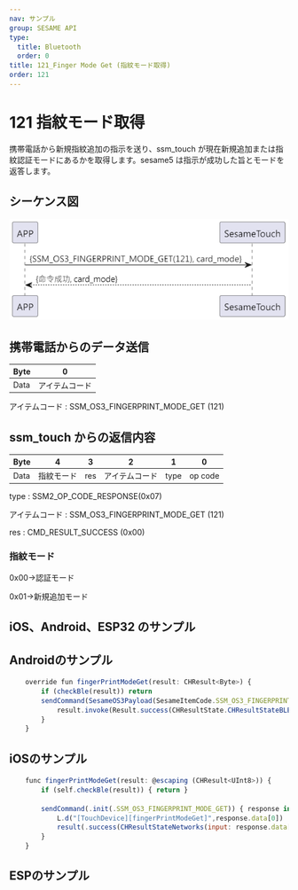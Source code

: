 ```yaml
---
nav: サンプル
group: SESAME API
type:
  title: Bluetooth
  order: 0
title: 121_Finger Mode Get (指紋モード取得)
order: 121
---
```


# 121 指紋モード取得

携帯電話から新規指紋追加の指示を送り、ssm_touch が現在新規追加または指紋認証モードにあるかを取得します。sesame5 は指示が成功した旨とモードを返答します。

## シーケンス図

<p align="left" >
  <img src="./src/finger_mode_get/finger_mode_get.png" alt="" title="">
</p>

## 携帯電話からのデータ送信

| Byte |       0        |
| ---- | :------------: |
| Data | アイテムコード |

アイテムコード : SSM_OS3_FINGERPRINT_MODE_GET (121)

## ssm_touch からの返信内容

| Byte |     4      |  3  |       2        |  1   |    0    |
| ---- | :--------: | :-: | :------------: | :--: | :-----: |
| Data | 指紋モード | res | アイテムコード | type | op code |

type : SSM2_OP_CODE_RESPONSE(0x07)

アイテムコード : SSM_OS3_FINGERPRINT_MODE_GET (121)

res : CMD_RESULT_SUCCESS (0x00)

### 指紋モード

0x00->認証モード

0x01->新規追加モード

## iOS、Android、ESP32 のサンプル
 ## Androidのサンプル

```jsx | pure
    override fun fingerPrintModeGet(result: CHResult<Byte>) {
        if (checkBle(result)) return
        sendCommand(SesameOS3Payload(SesameItemCode.SSM_OS3_FINGERPRINT_MODE_GET.value, byteArrayOf())) { res ->
            result.invoke(Result.success(CHResultState.CHResultStateBLE(res.payload[0])))
        }
    }
```

## iOSのサンプル

```jsx | pure
    func fingerPrintModeGet(result: @escaping (CHResult<UInt8>)) {
        if (self.checkBle(result)) { return }

        sendCommand(.init(.SSM_OS3_FINGERPRINT_MODE_GET)) { response in
            L.d("[TouchDevice][fingerPrintModeGet]",response.data[0])
            result(.success(CHResultStateNetworks(input: response.data[0])))
        }
    }
```

## ESPのサンプル

```jsx | pure

``` 
